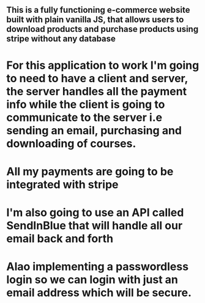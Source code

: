 ## This is a fully functioning e-commerce website built with plain vanilla JS, that allows users to download products and purchase products using stripe without any database 
# For this application to work I'm going to need to have a client and server, the server handles all the payment info while the client is going to communicate to the server i.e sending an email, purchasing and downloading of courses.
# All my payments are going to be integrated with stripe
# I'm also going to use an API called SendInBlue that will handle all our email back and forth
# Alao implementing a passwordless login so we can login with just an email address which will be secure. 